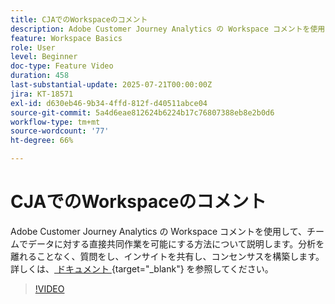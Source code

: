 ```yaml
---
title: CJAでのWorkspaceのコメント
description: Adobe Customer Journey Analytics の Workspace コメントを使用して、チームでデータに対する直接共同作業を可能にする方法について説明します。分析を開いたまま、質問し、インサイトを共有し、コンセンサスを作成します。
feature: Workspace Basics
role: User
level: Beginner
doc-type: Feature Video
duration: 458
last-substantial-update: 2025-07-21T00:00:00Z
jira: KT-18571
exl-id: d630eb46-9b34-4ffd-812f-d40511abce04
source-git-commit: 5a4d6eae812624b6224b17c76807388eb8e2b0d6
workflow-type: tm+mt
source-wordcount: '77'
ht-degree: 66%

---
```


# CJAでのWorkspaceのコメント

Adobe Customer Journey Analytics の Workspace コメントを使用して、チームでデータに対する直接共同作業を可能にする方法について説明します。分析を離れることなく、質問をし、インサイトを共有し、コンセンサスを構築します。 詳しくは、[ ドキュメント ](https://experienceleague.adobe.com/ja/docs/analytics-platform/using/cja-workspace/build-workspace-project/comment-projects){target="_blank"} を参照してください。

>[!VIDEO](https://video.tv.adobe.com/v/3469446/?learn=on&enablevpops)
